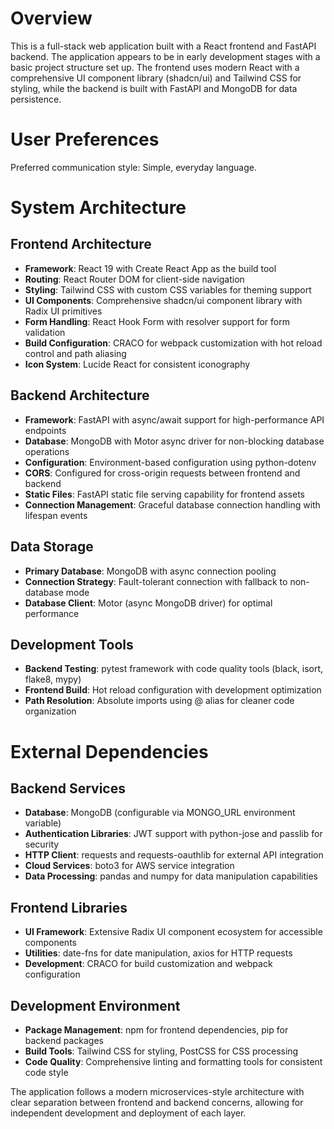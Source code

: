 # Overview

This is a full-stack web application built with a React frontend and FastAPI backend. The application appears to be in early development stages with a basic project structure set up. The frontend uses modern React with a comprehensive UI component library (shadcn/ui) and Tailwind CSS for styling, while the backend is built with FastAPI and MongoDB for data persistence.

# User Preferences

Preferred communication style: Simple, everyday language.

# System Architecture

## Frontend Architecture
- **Framework**: React 19 with Create React App as the build tool
- **Routing**: React Router DOM for client-side navigation
- **Styling**: Tailwind CSS with custom CSS variables for theming support
- **UI Components**: Comprehensive shadcn/ui component library with Radix UI primitives
- **Form Handling**: React Hook Form with resolver support for form validation
- **Build Configuration**: CRACO for webpack customization with hot reload control and path aliasing
- **Icon System**: Lucide React for consistent iconography

## Backend Architecture
- **Framework**: FastAPI with async/await support for high-performance API endpoints
- **Database**: MongoDB with Motor async driver for non-blocking database operations
- **Configuration**: Environment-based configuration using python-dotenv
- **CORS**: Configured for cross-origin requests between frontend and backend
- **Static Files**: FastAPI static file serving capability for frontend assets
- **Connection Management**: Graceful database connection handling with lifespan events

## Data Storage
- **Primary Database**: MongoDB with async connection pooling
- **Connection Strategy**: Fault-tolerant connection with fallback to non-database mode
- **Database Client**: Motor (async MongoDB driver) for optimal performance

## Development Tools
- **Backend Testing**: pytest framework with code quality tools (black, isort, flake8, mypy)
- **Frontend Build**: Hot reload configuration with development optimization
- **Path Resolution**: Absolute imports using @ alias for cleaner code organization

# External Dependencies

## Backend Services
- **Database**: MongoDB (configurable via MONGO_URL environment variable)
- **Authentication Libraries**: JWT support with python-jose and passlib for security
- **HTTP Client**: requests and requests-oauthlib for external API integration
- **Cloud Services**: boto3 for AWS service integration
- **Data Processing**: pandas and numpy for data manipulation capabilities

## Frontend Libraries
- **UI Framework**: Extensive Radix UI component ecosystem for accessible components
- **Utilities**: date-fns for date manipulation, axios for HTTP requests
- **Development**: CRACO for build customization and webpack configuration

## Development Environment
- **Package Management**: npm for frontend dependencies, pip for backend packages
- **Build Tools**: Tailwind CSS for styling, PostCSS for CSS processing
- **Code Quality**: Comprehensive linting and formatting tools for consistent code style

The application follows a modern microservices-style architecture with clear separation between frontend and backend concerns, allowing for independent development and deployment of each layer.